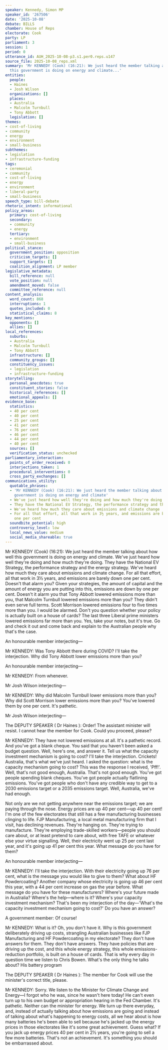 ```yaml
---
speaker: Kennedy, Simon MP
speaker_id: '267506'
date: '2025-10-08'
debate: BILLS
chamber: House of Reps
electorate: Cook
party: LP
parliament: 3
session: 1
period: 0
utterance_id: AUH_2025-10-08-p3.s1.per0.reps.u147
source_file: 2025-10-08_reps.xml
summary: 'Mr KENNEDY (Cook) (16:21): We just heard the member talking about how well
  this government is doing on energy and climate...'
entities:
  people:
  - Haines
  - Josh Wilson
  organizations: []
  places:
  - Australia
  - Malcolm Turnbull
  - Tony Abbott
  legislation: []
themes:
- cost-of-living
- community
- energy
- environment
- small-business
subthemes:
- legislation
- infrastructure-funding
tags:
- ceremonial
- community
- cost-of-living
- energy
- environment
- liberal-party
- small-business
speech_type: bill-debate
rhetoric_intent: informational
policy_areas:
  primary: cost-of-living
  secondary:
  - community
  - energy
  tertiary:
  - environment
  - small-business
political_stance:
  government_position: opposition
  criticism_targets: []
  support_targets: []
  coalition_alignment: LP member
legislative_metadata:
  bill_reference: null
  vote_position: null
  amendment_moved: false
  committee_reference: null
content_analysis:
  word_count: 868
  interruptions: 1
  quotes_included: 0
  statistical_claims: 8
key_mentions:
  opponents: []
  allies: []
local_references:
  suburbs:
  - Australia
  - Malcolm Turnbull
  - Tony Abbott
  infrastructure: []
  community_groups: []
  constituency_issues:
  - legislation
  - infrastructure-funding
storytelling:
  personal_anecdotes: true
  constituent_stories: false
  historical_references: []
  emotional_appeals: []
evidence_base:
  statistics:
  - 40 per cent
  - 40 per cent
  - 25 per cent
  - 41 per cent
  - 76 per cent
  - 46 per cent
  - 44 per cent
  - 40 per cent
  sources: []
  verification_status: unchecked
parliamentary_interaction:
  points_of_order_received: 0
  interjections_taken: 1
  procedural_interventions: 0
  cross_party_exchanges: []
communications_utility:
  quotable_phrases:
  - 'Mr KENNEDY (Cook) (16:21): We just heard the member talking about how well this
    government is doing on energy and climate'
  - We've just heard how well they're doing and how much they're doing
  - They have the National EV Strategy, the performance strategy and the energy strategy
  - We've heard how much they care about emissions and climate change
  - For all that effort, all that work in 3½ years, and emissions are barely down
    one per cent
  soundbite_potential: high
  controversy_level: low
  local_news_value: medium
  social_media_shareable: true
---
```


Mr KENNEDY (Cook) (16:21): We just heard the member talking about how well this government is doing on energy and climate. We've just heard how well they're doing and how much they're doing. They have the National EV Strategy, the performance strategy and the energy strategy. We've heard how much they care about emissions and climate change. For all that effort, all that work in 3½ years, and emissions are barely down one per cent. Doesn't that alarm you? Given your strategies, the amount of capital and the amount of energy you are putting into this, emissions are down by one per cent. Doesn't it alarm you that Tony Abbott lowered emissions more than you, that Malcolm Turnbull lowered emissions more than you? They didn't even serve full terms. Scott Morrison lowered emissions four to five times more than you. I would be alarmed. Don't you question whether your policy is actually built on a house of cards? The last three Liberal prime ministers lowered emissions far more than you. Yes, take your notes, but it's true. Go and check it out and come back and explain to the Australian people why that's the case.

An honourable member interjecting—

Mr KENNEDY: Was Tony Abbott there during COVID? I'll take the interjection. Why did Tony Abbott lower emissions more than you?

An honourable member interjecting—

Mr KENNEDY: From whenever.

Mr Josh Wilson interjecting—

Mr KENNEDY: Why did Malcolm Turnbull lower emissions more than you? Why did Scott Morrison lower emissions more than you? You've lowered them by one per cent. It's pathetic.

Mr Josh Wilson interjecting—

The DEPUTY SPEAKER ( Dr Haines ): Order! The assistant minister will resist. I cannot hear the member for Cook. Could you proceed, please?

Mr KENNEDY: They have not lowered emissions at all. It's a pathetic record. And you've got a blank cheque. You said that you haven't been asked a budget question. Well, here's one, and answer it. Tell us what the capacity investment mechanism is going to cost? I'll take the interjection. Crickets! Australia, that's what we've just heard. I asked the question: what is the capacity mechanism going to cost? This was the response I received, 'Pff!'. Well, that's not good enough, Australia. That's not good enough. You've got people spending blank cheques. You've got people actually flatlining emissions. You've got people who don't have any credible way to get to a 2030 emissions target or a 2035 emissions target. Well, Australia, we've had enough.

Not only are we not getting anywhere near the emissions target; we are paying through the nose. Energy prices are up 40 per cent—up 40 per cent! I'm one of the few electorates that still has a few manufacturing businesses clinging to life. FJP Manufacturing, a local metal manufacturing firm that I visit, has declining revenues. They're hanging on. They're trying to manufacture. They're employing trade-skilled workers—people you should care about, or at least pretend to care about, with free TAFE or whatever else your virtue signalling. Well, their electricity went up 25 per cent last year, and it's going up 41 per cent this year. What message do you have for them?

An honourable member interjecting—

Mr KENNEDY: I'll take the interjection. With their electricity going up 76 per cent, what is the message you would like to give to them? What about HF Powdercoating? Another company whose electricity is going up 46 per cent this year, with a 44 per cent increase on gas the year before. What message do you have for these manufacturers? Where's your future made in Australia? Where's the help—where is it? Where's your capacity investment mechanism? That's been my interjection of the day—'What's the capacity investment mechanism going to cost?' Do you have an answer?

A government member: Of course!

Mr KENNEDY: What is it? Oh, you don't have it. Why is this government deliberately driving up costs, strangling Australian businesses like FJP Manufacturing and HF Powdercoating in my electorate? They don't have answers for them. They don't have answers. They have policies that are driving up the cost, and this whole energy strategy, this whole emissions-reduction portfolio, is built on a house of cards. That is why every day in question time we listen to Chris Bowen. What's the only thing he talks about? His battery program

The DEPUTY SPEAKER ( Dr Haines ): The member for Cook will use the minister's correct title, please.

Mr KENNEDY: Sorry. We listen to the Minister for Climate Change and Energy—I forgot who he was, since he wasn't here today! He can't even turn up to his own budget or appropriation hearing in the Fed Chamber. It's pathetic. Neither can the minister for energy. We turn up there everyday, and, instead of actually talking about how emissions are going and instead of talking about what's happening to energy costs, all we hear about is how many batteries he's been able to sell because he's jacked up the energy prices in those electorates like it's some great achievement. Guess what? If you jack up energy prices 40 per cent in 2½ years, you're going to sell a few more batteries. That's not an achievement. It's something you should be embarrassed about.